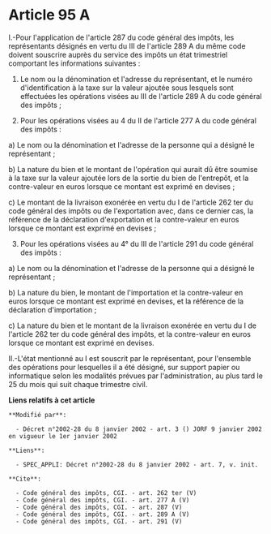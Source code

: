 # Article 95 A

I.-Pour l'application de l'article 287 du code général des impôts, les représentants désignés en vertu du III de l'article
289 A du même code doivent souscrire auprès du service des impôts un état trimestriel comportant les informations
suivantes : 

1. Le nom ou la dénomination et l'adresse du représentant, et le numéro d'identification à la taxe sur la valeur ajoutée sous
lesquels sont effectuées les opérations visées au III de l'article 289 A du code général des impôts ; 

2. Pour les opérations visées au 4 du II de l'article 277 A du code général des impôts : 

a) Le nom ou la dénomination et l'adresse de la personne qui a désigné le représentant ; 

b) La nature du bien et le montant de l'opération qui aurait dû être soumise à la taxe sur la valeur ajoutée lors de la
sortie du bien de l'entrepôt, et la contre-valeur en euros lorsque ce montant est exprimé en devises ; 

c) Le montant de la livraison exonérée en vertu du I de l'article 262 ter du code général des impôts ou de l'exportation
avec, dans ce dernier cas, la référence de la déclaration d'exportation et la contre-valeur en euros lorsque ce montant est
exprimé en devises ; 

3. Pour les opérations visées au 4° du III de l'article 291 du code général des impôts : 

a) Le nom ou la dénomination et l'adresse de la personne qui a désigné le représentant ; 

b) La nature du bien, le montant de l'importation et la contre-valeur en euros lorsque ce montant est exprimé en devises, et
la référence de la déclaration d'importation ; 

c) La nature du bien et le montant de la livraison exonérée en vertu du I de l'article 262 ter du code général des impôts, et
la contre-valeur en euros lorsque ce montant est exprimé en devises. 

II.-L'état mentionné au I est souscrit par le représentant, pour l'ensemble des opérations pour lesquelles il a été désigné,
sur support papier ou informatique selon les modalités prévues par l'administration, au plus tard le 25 du mois qui suit
chaque trimestre civil.

**Liens relatifs à cet article**

	**Modifié par**:

	  - Décret n°2002-28 du 8 janvier 2002 - art. 3 () JORF 9 janvier 2002 en vigueur le 1er janvier 2002

	**Liens**:

	  - SPEC_APPLI: Décret n°2002-28 du 8 janvier 2002 - art. 7, v. init.

	**Cite**:

	  - Code général des impôts, CGI. - art. 262 ter (V)
	  - Code général des impôts, CGI. - art. 277 A (V)
	  - Code général des impôts, CGI. - art. 287 (V)
	  - Code général des impôts, CGI. - art. 289 A (V)
	  - Code général des impôts, CGI. - art. 291 (V)
